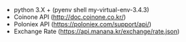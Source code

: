 
- python 3.X + (pyenv shell my-virtual-env-3.4.3)
- Coinone API (http://doc.coinone.co.kr/)
- Poloniex API (https://poloniex.com/support/api/)
- Exchange Rate (https://api.manana.kr/exchange/rate.json)


